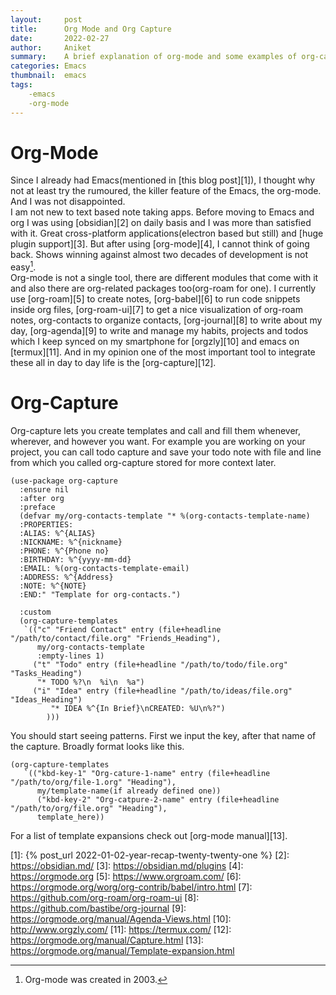 ```yaml
---
layout:     post
title:      Org Mode and Org Capture
date:       2022-02-27
author:     Aniket
summary:    A brief explanation of org-mode and some examples of org-capture
categories: Emacs
thumbnail:  emacs
tags:
    -emacs
    -org-mode
---
```


# Org-Mode
Since I already had Emacs(mentioned in [this blog post][1]), I thought why not at least try the rumoured, the killer feature of the Emacs, the org-mode. And I was not disappointed. \
I am not new to text based note taking apps. Before moving to Emacs and org I was using [obsidian][2] on daily basis and I was more than satisfied with it. Great cross-platform applications(electron based but still) and [huge plugin support][3]. But after using [org-mode][4], I cannot think of going back. Shows winning against almost two decades of development is not easy[^1].\
Org-mode is not a single tool, there are different modules that come with it and also there are org-related packages too(org-roam for one). I currently use [org-roam][5] to create notes, [org-babel][6] to run code snippets inside org files, [org-roam-ui][7] to get a nice visualization of org-roam notes, org-contacts to organize contacts, [org-journal][8] to write about my day, [org-agenda][9] to write and manage my habits, projects and  todos which I keep synced on my smartphone for [orgzly][10] and emacs on [termux][11].
And in my opinion one of the most important tool to integrate these all in day to day life is the [org-capture][12].
# Org-Capture
Org-capture lets you create templates and call and fill them whenever, wherever, and however you want. For example you are working on your project, you can call todo capture and save your todo note with file and line from which you called org-capture stored for more context later.

```emacs-lisp
(use-package org-capture
  :ensure nil
  :after org
  :preface
  (defvar my/org-contacts-template "* %(org-contacts-template-name)
  :PROPERTIES:
  :ALIAS: %^{ALIAS}
  :NICKNAME: %^{nickname}
  :PHONE: %^{Phone no}
  :BIRTHDAY: %^{yyyy-mm-dd}
  :EMAIL: %(org-contacts-template-email)
  :ADDRESS: %^{Address}
  :NOTE: %^{NOTE}
  :END:" "Template for org-contacts.")

  :custom
  (org-capture-templates
   `(("c" "Friend Contact" entry (file+headline "/path/to/contact/file.org" "Friends_Heading"),
      my/org-contacts-template
      :empty-lines 1)
     ("t" "Todo" entry (file+headline "/path/to/todo/file.org" "Tasks_Heading")
      "* TODO %?\n  %i\n  %a")
     ("i" "Idea" entry (file+headline "/path/to/ideas/file.org" "Ideas_Heading")
         "* IDEA %^{In Brief}\nCREATED: %U\n%?")
        )))
```

You should start seeing patterns. First we input the key, after that name of the capture. Broadly format looks like this.
``` emacs-lisp
(org-capture-templates
   `(("kbd-key-1" "Org-cature-1-name" entry (file+headline "/path/to/org/file-1.org" "Heading"),
      my/template-name(if already defined one))
      ("kbd-key-2" "Org-catpure-2-name" entry (file+headline "/path/to/org/file.org" "Heading"),
      template_here))
```
For a list of template expansions check out [org-mode manual][13].

[^1]: Org-mode was created in 2003.

[1]: {% post_url 2022-01-02-year-recap-twenty-twenty-one %}
[2]: https://obsidian.md/
[3]: https://obsidian.md/plugins
[4]: https://orgmode.org
[5]: https://www.orgroam.com/
[6]: https://orgmode.org/worg/org-contrib/babel/intro.html
[7]: https://github.com/org-roam/org-roam-ui
[8]: https://github.com/bastibe/org-journal
[9]: https://orgmode.org/manual/Agenda-Views.html
[10]: http://www.orgzly.com/
[11]: https://termux.com/
[12]: https://orgmode.org/manual/Capture.html
[13]: https://orgmode.org/manual/Template-expansion.html
